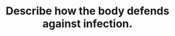 ---
title: "Describe how the body defends against infection."
entityType: SAQ
exam: PEX
college: CICM
year: 2010
sitting: B
question: 9
passRate: 53
lo:
- "[[M2a]]"
EC_expectedDomains:
- "For a good answer candidates were expected to describe physical barriers, innate and acquired immunity."
EC_errorsCommon:
- "Physical barriers such as skin, mucous membranes, normal flora, secretions, etc were poorly covered."
- "Aspects of immunity such as cellular and humoral were better covered but often lacked a sufficient depth of knowledge."
resources:
- "Guyton and Hall Textbook of Medical Physiology, Chp 33 and 34"
---
